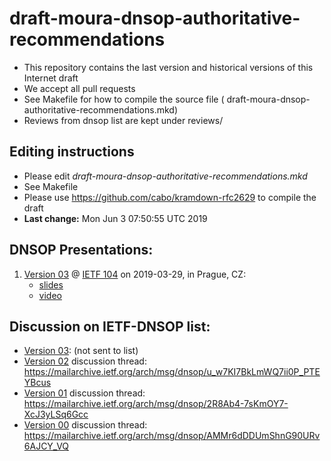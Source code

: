 # draft-moura-dnsop-authoritative-recommendations

   * This repository contains the last version and historical versions of this Internet draft
   * We accept all pull requests
   * See Makefile for how to compile the source file ( 	draft-moura-dnsop-authoritative-recommendations.mkd)
   * Reviews from dnsop list are kept under reviews/


## Editing instructions

   * Please edit *draft-moura-dnsop-authoritative-recommendations.mkd*
   * See Makefile
   * Please use https://github.com/cabo/kramdown-rfc2629 to compile the draft
   *  **Last change:** Mon Jun  3 07:50:55 UTC 2019


## DNSOP Presentations:

   1. [Version 03](https://datatracker.ietf.org/doc/draft-moura-dnsop-authoritative-recommendations/03/) @ [IETF 104](https://datatracker.ietf.org/meeting/104/session/dnsop/) on 2019-03-29, in Prague, CZ:
       * [slides](https://datatracker.ietf.org/meeting/104/materials/slides-104-dnsop-dnsop-authoritative-recommendations-01.pdf)
       * [video](https://www.youtube.com/watch?v=l2ixYuwuaqY)

## Discussion on IETF-DNSOP list:
   * [Version 03](https://datatracker.ietf.org/doc/draft-moura-dnsop-authoritative-recommendations/03/): (not sent to list)
   * [Version 02](https://datatracker.ietf.org/doc/draft-moura-dnsop-authoritative-recommendations/02/) discussion thread: https://mailarchive.ietf.org/arch/msg/dnsop/u_w7KI7BkLmWQ7ii0P_PTEYBcus
   * [Version 01](https://datatracker.ietf.org/doc/draft-moura-dnsop-authoritative-recommendations/01/) discussion thread: https://mailarchive.ietf.org/arch/msg/dnsop/2R8Ab4-7sKmOY7-XcJ3yLSq6Gcc
   * [Version 00](https://datatracker.ietf.org/doc/draft-moura-dnsop-authoritative-recommendations/00/) discussion thread: https://mailarchive.ietf.org/arch/msg/dnsop/AMMr6dDDUmShnG90URv6AJCY_VQ
